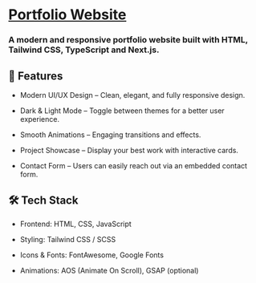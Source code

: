 # [Portfolio Website](https://next-portfolio-alpha-livid-90.vercel.app/)

### A modern and responsive portfolio website built with HTML, Tailwind CSS, TypeScript and Next.js.

## 🚀 Features

- Modern UI/UX Design – Clean, elegant, and fully responsive design.

- Dark & Light Mode – Toggle between themes for a better user experience.

- Smooth Animations – Engaging transitions and effects.

- Project Showcase – Display your best work with interactive cards.

- Contact Form – Users can easily reach out via an embedded contact form.

## 🛠 Tech Stack

- Frontend: HTML, CSS, JavaScript

- Styling: Tailwind CSS / SCSS

- Icons & Fonts: FontAwesome, Google Fonts

- Animations: AOS (Animate On Scroll), GSAP (optional)

